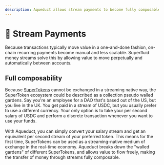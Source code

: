```yaml
---
description: Aqueduct allows stream payments to become fully composable
---
```


# 💸 Stream Payments

Because transactions typically move value in a one-and-done fashion, on-chain recurring payments become manual and less scalable. Superfluid money streams solve this by allowing value to move perpetually and automatically between accounts.&#x20;

## Full composability&#x20;

Because [SuperTokens](https://docs.superfluid.finance/superfluid/developers/super-tokens) cannot be exchanged in a streaming native way, the SuperToken ecosystem could be described as a collection pseudo walled gardens. Say you're an employee for a DAO that's based out of the US, but you live in the UK. You get paid in a stream of USDC, but you usually prefer to use a different currency. Your only option is to take your per second salary of USDC and perform a discrete transaction whenever you want to use your funds.\
\
With Aqueduct, you can simply convert your salary stream and get an equivalent per second stream of your preferred token. This means for the first time, SuperTokens can be used as a streaming-native medium of exchange in the real-time economy. Aqueduct breaks down the "walled gardens" of different SuperTokens, and allows value to flow freely, making the transfer of money through streams fully composable.&#x20;
